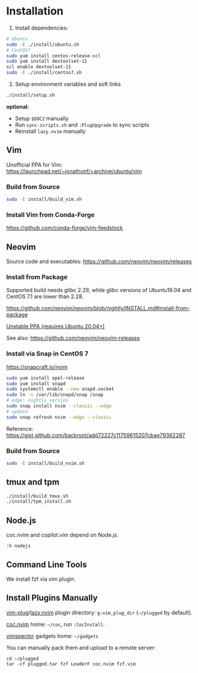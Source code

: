 # Installation

1. Install dependencies:
```bash
# Ubuntu
sudo -E ./install/ubuntu.sh
# CentOS7
sudo yum install centos-release-scl
sudo yum install devtoolset-11
scl enable devtoolset-11
sudo -E ./install/centos7.sh
```

2. Setup environment variables and soft links
```bash
./install/setup.sh
```

**optional:**

- Setup `$DOC2` manually
- Run `sync-scripts.sh` and `:PlugUpgrade` to sync scripts
- Reinstall `lazy.nvim` manually

## Vim

Unofficial PPA for Vim: https://launchpad.net/~jonathonf/+archive/ubuntu/vim

### Build from Source

```bash
sudo -E install/build_vim.sh
```

### Install Vim from Conda-Forge

https://github.com/conda-forge/vim-feedstock

## Neovim

Source code and executables: https://github.com/neovim/neovim/releases

### Install from Package

Supported build needs glibc 2.29, while glibc versions of Ubuntu18.04 and CentOS 7.1 are lower than 2.28.

https://github.com/neovim/neovim/blob/nightly/INSTALL.md#install-from-package

[Unstable PPA (requires Ubuntu 20.04+)](https://launchpad.net/~neovim-ppa/+archive/ubuntu/unstable)

See also: https://github.com/neovim/neovim-releases

### Install via Snap in CentOS 7

https://snapcraft.io/nvim

```bash
sudo yum install epel-release
sudo yum install snapd
sudo systemctl enable --now snapd.socket
sudo ln -s /var/lib/snapd/snap /snap
# edge: nightly version
sudo snap install nvim --classic --edge
# update
sudo snap refresh nvim --edge --classic
```

Reference: https://gist.github.com/backroot/add72227c11759615207cbae79362287

### Build from Source

```bash
sudo -E install/build_nvim.sh
```

## tmux and tpm

```bash
./install/build_tmux.sh
./install/tpm_install.sh
```

## Node.js

coc.nvim and copilot.vim depend on Node.js.

`:h nodejs`

## Command Line Tools

We install fzf via vim plugin.

## Install Plugins Manually

[vim-plug](https://github.com/junegunn/vim-plug)/[lazy.nvim](https://github.com/folke/lazy.nvim) plugin directory:
`g:vim_plug_dir` (`~/plugged` by default).

[coc.nvim](https://github.com/neoclide/coc.nvim) home: `~/coc`, run `:CocInstall`.

[vimspector](https://github.com/puremourning/vimspector) gadgets home: `~/gadgets`

You can manually pack them and upload to a remote server:
```
cd ~/plugged
tar -cf plugged.tar fzf LeaderF coc.nvim fzf.vim
```
